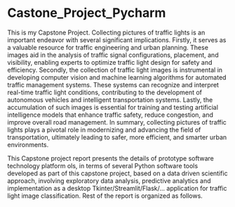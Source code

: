 # Castone_Project_Pycharm

This is my Capstone Project.
Collecting pictures of traffic lights is an important endeavor with several significant implications. Firstly, it serves as a valuable resource for traffic engineering and urban planning. These images aid in the analysis of traffic signal configurations, placement, and visibility, enabling experts to optimize traffic light design for safety and efficiency. Secondly, the collection of traffic light images is instrumental in developing computer vision and machine learning algorithms for automated traffic management systems. These systems can recognize and interpret real-time traffic light conditions, contributing to the development of autonomous vehicles and intelligent transportation systems. Lastly, the accumulation of such images is essential for training and testing artificial intelligence models that enhance traffic safety, reduce congestion, and improve overall road management. In summary, collecting pictures of traffic lights plays a pivotal role in modernizing and advancing the field of transportation, ultimately leading to safer, more efficient, and smarter urban environments.

This Capstone project report presents the details of prototype software technology platform ols, in terms of several Python software tools developed as part of this capstone project, based on a data driven scientific approach, involving exploratory data analysis, predictive analytics and implementation as a desktop Tkinter/Streamlit/Flask/… application for traffic light image classification. Rest of the report is organized as follows.

